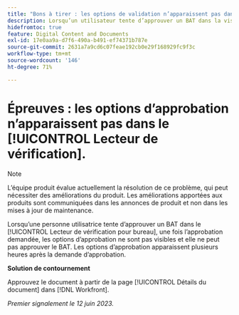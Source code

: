 ```yaml
---
title: "Bons à tirer : les options de validation n’apparaissent pas dans la visionneuse de BAT"
description: Lorsqu’un utilisateur tente d’approuver un BAT dans la visionneuse de BAT, peu après que la validation a été demandée, les options de validation ne sont pas visibles et l’utilisateur ne peut pas approuver le BAT. Les options d’approbation apparaissent plusieurs heures après la demande d’approbation.
hidefromtoc: true
feature: Digital Content and Documents
exl-id: 17e0aa9a-d7f6-490a-b491-ef74371b787e
source-git-commit: 2631a7a9cd6c07feae192cb0e29f168929fc9f3c
workflow-type: tm+mt
source-wordcount: '146'
ht-degree: 71%

---
```


# Épreuves : les options d’approbation n’apparaissent pas dans le [!UICONTROL Lecteur de vérification].

>[!NOTE]
>
>L’équipe produit évalue actuellement la résolution de ce problème, qui peut nécessiter des améliorations du produit. Les améliorations apportées aux produits sont communiquées dans les annonces de produit et non dans les mises à jour de maintenance.

Lorsqu’une personne utilisatrice tente d’approuver un BAT dans le [!UICONTROL Lecteur de vérification pour bureau], une fois l’approbation demandée, les options d’approbation ne sont pas visibles et elle ne peut pas approuver le BAT. Les options d’approbation apparaissent plusieurs heures après la demande d’approbation.

**Solution de contournement**

Approuvez le document à partir de la page [!UICONTROL Détails du document] dans [!DNL Workfront].

_Premier signalement le 12 juin 2023._
